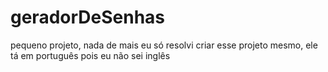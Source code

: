 # geradorDeSenhas
pequeno projeto, nada de mais
eu só resolvi criar esse projeto mesmo, ele tá em português pois eu não sei inglês
